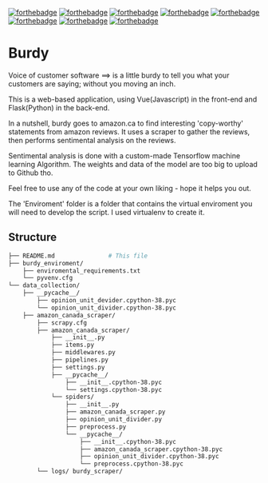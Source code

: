 [![forthebadge](https://forthebadge.com/images/badges/built-by-developers.svg)](https://github.com/moomoolive/burdy)
[![forthebadge](https://forthebadge.com/images/badges/built-with-love.svg)](https://github.com/moomoolive/burdy)
[![forthebadge](https://forthebadge.com/images/badges/made-with-python.svg)](https://github.com/moomoolive/burdy)
[![forthebadge](https://forthebadge.com/images/badges/made-with-vue.svg)](https://github.com/moomoolive/burdy)
[![forthebadge](https://forthebadge.com/images/badges/uses-js.svg)](https://github.com/moomoolive/burdy)
[![forthebadge](https://forthebadge.com/images/badges/uses-html.svg)](https://github.com/moomoolive/burdy)
[![forthebadge](https://forthebadge.com/images/badges/open-source.svg)](https://github.com/moomoolive/burdy)
[![forthebadge](https://forthebadge.com/images/badges/check-it-out.svg)](https://github.com/moomoolive/burdy)
# Burdy
Voice of customer software ==> is a little burdy to tell you what your customers are saying; without you moving an inch.

This is a web-based application, using Vue(Javascript) in the front-end and Flask(Python) in the back-end.

In a nutshell, burdy goes to amazon.ca to find interesting 'copy-worthy' statements from amazon reviews. It uses a scraper to gather the reviews, then performs sentimental analysis on the reviews.

Sentimental analysis is done with a custom-made Tensorflow machine learning Algorithm. The weights and data of the model are too big to upload to Github tho.

Feel free to use any of the code at your own liking - hope it helps you out.

The 'Enviroment' folder is a folder that contains the virtual enviroment you will need to develop the script. I used virtualenv to create it.

## Structure

```bash
├── README.md               # This file
├── burdy_enviroment/
    ├── enviromental_requirements.txt
    └── pyvenv.cfg
└── data_collection/
    ├── __pycache__/     
        ├── opinion_unit_devider.cpython-38.pyc
        └── opinion_unit_divider.cpython-38.pyc 
    ├── amazon_canada_scraper/     
        ├── scrapy.cfg
        ├── amazon_canada_scraper/
            ├── __init__.py
            ├── items.py
            ├── middlewares.py
            ├── pipelines.py
            ├── settings.py
            ├── __pycache__/
                ├── __init__.cpython-38.pyc  
                └── settings.cpython-38.pyc
            └── spiders/
                ├── __init__.py 
                ├── amazon_canada_scraper.py
                ├── opinion_unit_divider.py 
                ├── preprocess.py 
                └── __pycache__/
                    ├── __init__.cpython-38.pyc 
                    ├── amazon_canada_scraper.cpython-38.pyc
                    ├── opinion_unit_divider.cpython-38.pyc
                    └── preprocess.cpython-38.pyc 
        └── logs/ burdy_scraper/
```
